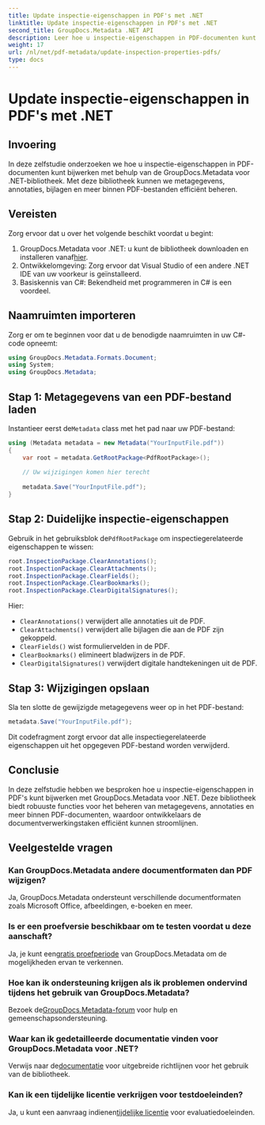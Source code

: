 ```yaml
---
title: Update inspectie-eigenschappen in PDF's met .NET
linktitle: Update inspectie-eigenschappen in PDF's met .NET
second_title: GroupDocs.Metadata .NET API
description: Leer hoe u inspectie-eigenschappen in PDF-documenten kunt bijwerken met GroupDocs.Metadata voor .NET. Beheer metadata en annotaties efficiënt met C#.
weight: 17
url: /nl/net/pdf-metadata/update-inspection-properties-pdfs/
type: docs
---
```

# Update inspectie-eigenschappen in PDF's met .NET

## Invoering
In deze zelfstudie onderzoeken we hoe u inspectie-eigenschappen in PDF-documenten kunt bijwerken met behulp van de GroupDocs.Metadata voor .NET-bibliotheek. Met deze bibliotheek kunnen we metagegevens, annotaties, bijlagen en meer binnen PDF-bestanden efficiënt beheren.
## Vereisten
Zorg ervoor dat u over het volgende beschikt voordat u begint:
1.  GroupDocs.Metadata voor .NET: u kunt de bibliotheek downloaden en installeren vanaf[hier](https://releases.groupdocs.com/metadata/net/).
2. Ontwikkelomgeving: Zorg ervoor dat Visual Studio of een andere .NET IDE van uw voorkeur is geïnstalleerd.
3. Basiskennis van C#: Bekendheid met programmeren in C# is een voordeel.

## Naamruimten importeren
Zorg er om te beginnen voor dat u de benodigde naamruimten in uw C#-code opneemt:
```csharp
using GroupDocs.Metadata.Formats.Document;
using System;
using GroupDocs.Metadata;
```
## Stap 1: Metagegevens van een PDF-bestand laden
 Instantieer eerst de`Metadata` class met het pad naar uw PDF-bestand:
```csharp
using (Metadata metadata = new Metadata("YourInputFile.pdf"))
{
    var root = metadata.GetRootPackage<PdfRootPackage>();
    
    // Uw wijzigingen komen hier terecht
    
    metadata.Save("YourInputFile.pdf");
}
```
## Stap 2: Duidelijke inspectie-eigenschappen
 Gebruik in het gebruiksblok de`PdfRootPackage` om inspectiegerelateerde eigenschappen te wissen:
```csharp
root.InspectionPackage.ClearAnnotations();
root.InspectionPackage.ClearAttachments();
root.InspectionPackage.ClearFields();
root.InspectionPackage.ClearBookmarks();
root.InspectionPackage.ClearDigitalSignatures();
```
Hier:
- `ClearAnnotations()` verwijdert alle annotaties uit de PDF.
- `ClearAttachments()` verwijdert alle bijlagen die aan de PDF zijn gekoppeld.
- `ClearFields()` wist formuliervelden in de PDF.
- `ClearBookmarks()` elimineert bladwijzers in de PDF.
- `ClearDigitalSignatures()` verwijdert digitale handtekeningen uit de PDF.
## Stap 3: Wijzigingen opslaan
Sla ten slotte de gewijzigde metagegevens weer op in het PDF-bestand:
```csharp
metadata.Save("YourInputFile.pdf");
```
Dit codefragment zorgt ervoor dat alle inspectiegerelateerde eigenschappen uit het opgegeven PDF-bestand worden verwijderd.

## Conclusie
In deze zelfstudie hebben we besproken hoe u inspectie-eigenschappen in PDF's kunt bijwerken met GroupDocs.Metadata voor .NET. Deze bibliotheek biedt robuuste functies voor het beheren van metagegevens, annotaties en meer binnen PDF-documenten, waardoor ontwikkelaars de documentverwerkingstaken efficiënt kunnen stroomlijnen.

## Veelgestelde vragen
### Kan GroupDocs.Metadata andere documentformaten dan PDF wijzigen?
Ja, GroupDocs.Metadata ondersteunt verschillende documentformaten zoals Microsoft Office, afbeeldingen, e-boeken en meer.
### Is er een proefversie beschikbaar om te testen voordat u deze aanschaft?
 Ja, je kunt een[gratis proefperiode](https://releases.groupdocs.com/) van GroupDocs.Metadata om de mogelijkheden ervan te verkennen.
### Hoe kan ik ondersteuning krijgen als ik problemen ondervind tijdens het gebruik van GroupDocs.Metadata?
 Bezoek de[GroupDocs.Metadata-forum](https://forum.groupdocs.com/c/metadata/14) voor hulp en gemeenschapsondersteuning.
### Waar kan ik gedetailleerde documentatie vinden voor GroupDocs.Metadata voor .NET?
 Verwijs naar de[documentatie](https://tutorials.groupdocs.com/metadata/net/) voor uitgebreide richtlijnen voor het gebruik van de bibliotheek.
### Kan ik een tijdelijke licentie verkrijgen voor testdoeleinden?
 Ja, u kunt een aanvraag indienen[tijdelijke licentie](https://purchase.groupdocs.com/temporary-license/) voor evaluatiedoeleinden.